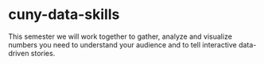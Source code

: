 # cuny-data-skills
This semester we will work together to gather, analyze and visualize numbers you need to understand your audience and to tell interactive data-driven stories.
